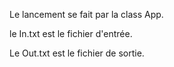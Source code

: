 Le lancement se fait par la class App. 

le In.txt est le fichier d'entrée.

Le Out.txt est le fichier de sortie. 
